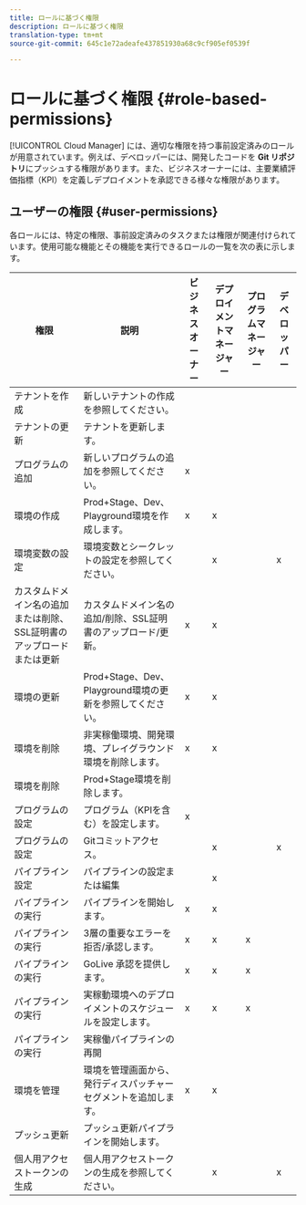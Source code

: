```yaml
---
title: ロールに基づく権限
description: ロールに基づく権限
translation-type: tm+mt
source-git-commit: 645c1e72adeafe437851930a68c9cf905ef0539f

---
```



# ロールに基づく権限 {#role-based-permissions}

[!UICONTROL Cloud Manager] には、適切な権限を持つ事前設定済みのロールが用意されています。例えば、デベロッパーには、開発したコードを **Git リポジトリ**&#x200B;にプッシュする権限があります。また、ビジネスオーナーには、主要業績評価指標（KPI）を定義しデプロイメントを承認できる様々な権限があります。

## ユーザーの権限 {#user-permissions}

各ロールには、特定の権限、事前設定済みのタスクまたは権限が関連付けられています。使用可能な機能とその機能を実行できるロールの一覧を次の表に示します。

| 権限 | 説明 | ビジネスオーナー | デプロイメントマネージャー | プログラムマネージャー | デベロッパー |
|--- |--- |--- |--- |--- |--- |
| テナントを作成 | 新しいテナントの作成を参照してください。 |  |  |  |  |
| テナントの更新 | テナントを更新します。 |  |  |  |  |
| プログラムの追加 | 新しいプログラムの追加を参照してください。 | x |  |  |  |
| 環境の作成 | Prod+Stage、Dev、Playground環境を作成します。 | x | x |  |  |
| 環境変数の設定 | 環境変数とシークレットの設定を参照してください。 |  | x |  | x |
| カスタムドメイン名の追加または削除、SSL証明書のアップロードまたは更新 | カスタムドメイン名の追加/削除、SSL証明書のアップロード/更新。 | x | x |  |  |
| 環境の更新 | Prod+Stage、Dev、Playground環境の更新を参照してください。 | x | x |  |  |
| 環境を削除 | 非実稼働環境、開発環境、プレイグラウンド環境を削除します。 | x | x |  |  |
| 環境を削除 | Prod+Stage環境を削除します。 |  |  |  |  |
| プログラムの設定 | プログラム（KPIを含む）を設定します。 | x |  |  |  |
| プログラムの設定 | Gitコミットアクセス。 |  | x |  | x |
| パイプライン設定 | パイプラインの設定または編集 |  | x |  |  |
| パイプラインの実行 | パイプラインを開始します。 | x | x |  |  |
| パイプラインの実行 | 3層の重要なエラーを拒否/承認します。 | x | x | x |  |
| パイプラインの実行 | GoLive 承認を提供します。 | x | x | x |  |
| パイプラインの実行 | 実稼動環境へのデプロイメントのスケジュールを設定します。 | x | x | x |  |
| パイプラインの実行 | 実稼働パイプラインの再開 |  |  |  |  |
| 環境を管理 | 環境を管理画面から、発行ディスパッチャーセグメントを追加します。 | x | x |  |  |  |
| プッシュ更新 | プッシュ更新パイプラインを開始します。 |  |  |  |  |
| 個人用アクセストークンの生成 | 個人用アクセストークンの生成を参照してください。 |  | x |  | x |

